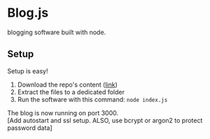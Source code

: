 # Blog.js
blogging software built with node.

## Setup
Setup is easy!
1. Download the repo's content ([link](https://github.com/existentialnightmare/blog.js/archive/refs/heads/main.zip))
2. Extract the files to a dedicated folder
3. Run the software with this command: `node index.js`

The blog is now running on port 3000.\
[Add autostart and ssl setup. ALSO, use bcrypt or argon2 to protect password data]
